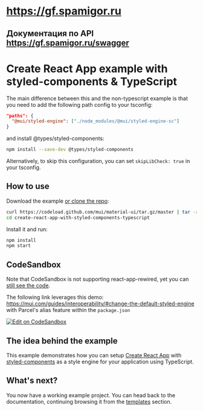 # https://gf.spamigor.ru

## Документация по API https://gf.spamigor.ru/swagger

# Create React App example with styled-components & TypeScript

The main difference between this and the non-typescript example is that you need to add the following path config to your tsconfig:

```json
"paths": {
  "@mui/styled-engine": ["./node_modules/@mui/styled-engine-sc"]
}
```

and install @types/styled-components:

```sh
npm install --save-dev @types/styled-components
```

Alternatively, to skip this configuration, you can set `skipLibCheck: true` in your tsconfig.

## How to use

Download the example [or clone the repo](https://github.com/mui/material-ui):

<!-- #default-branch-switch -->

```sh
curl https://codeload.github.com/mui/material-ui/tar.gz/master | tar -xz --strip=2 material-ui-master/examples/create-react-app-with-styled-components-typescript
cd create-react-app-with-styled-components-typescript
```

Install it and run:

```sh
npm install
npm start
```

## CodeSandbox

<!-- #default-branch-switch -->

Note that CodeSandbox is not supporting react-app-rewired, yet you can [still see the code](https://codesandbox.io/s/github/mui/material-ui/tree/master/examples/create-react-app-with-styled-components-typescript).

The following link leverages this demo: https://mui.com/guides/interoperability/#change-the-default-styled-engine with Parcel's alias feature within the `package.json`

[![Edit on CodeSandbox](https://codesandbox.io/static/img/play-codesandbox.svg)](https://codesandbox.io/s/styled-components-interoperability-w9z9d)

## The idea behind the example

This example demonstrates how you can setup [Create React App](https://github.com/facebookincubator/create-react-app) with [styled-components](https://styled-components.com/) as a style engine for your application using TypeScript.

## What's next?

<!-- #default-branch-switch -->

You now have a working example project.
You can head back to the documentation, continuing browsing it from the [templates](https://mui.com/material-ui/getting-started/templates/) section.
